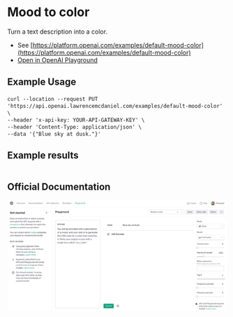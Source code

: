 # Mood to color

Turn a text description into a color.

- See [https://platform.openai.com/examples/default-mood-color](https://platform.openai.com/examples/default-mood-color)
- [Open in OpenAI Playground](https://platform.openai.com/playground/p/default-mood-color)

## Example Usage

```console
curl --location --request PUT 'https://api.openai.lawrencemcdaniel.com/examples/default-mood-color' \
--header 'x-api-key: YOUR-API-GATEWAY-KEY' \
--header 'Content-Type: application/json' \
--data '{"Blue sky at dusk."}'
```

## Example results

```json

```

## Official Documentation

![OpenAI Playground](https://raw.githubusercontent.com/FullStackWithLawrence/aws-openai/main/doc/examples/example-13-mood-color.png "OpenAI Playground")
